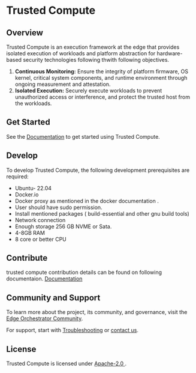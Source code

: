 # Trusted Compute 

## Overview
Trusted Compute is an execution framework at the edge that provides isolated execution of workloads and platform abstraction for hardware-based security technologies following thwith following objectives.
1) **Continuous Monitoring:** Ensure the integrity of platform firmware, OS kernel, critical system components, and runtime environment through ongoing measurement and attestation.
2) **Isolated Execution:** Securely execute workloads to prevent unauthorized access or interference, and protect the trusted host from the workloads.

## Get Started

See the [Documentation](https://docs.openedgeplatform.intel.com/edge-manage-docs/main/index.html) to get started
using Trusted Compute.

## Develop

To develop Trusted Compute, the following development prerequisites are required:

- Ubuntu- 22.04
- Docker.io
- Docker proxy as mentioned in the docker documentation .
- User should have sudo permission.
- Install mentioned packages ( build-essential and other gnu build tools)
- Network connection
- Enough storage 256 GB NVME or Sata.
- 4-8GB RAM
- 8 core or better CPU
  

## Contribute

trusted compute contribution details can be found on following documentaion.
[Documentation](https://docs.openedgeplatform.intel.com/edge-manage-docs/main/index.html)

## Community and Support

To learn more about the project, its community, and governance, visit
the [Edge Orchestrator Community](https://docs.openedgeplatform.intel.com/edge-manage-docs/main/index.html).

For support, start with [Troubleshooting](https://docs.openedgeplatform.intel.com/edge-manage-docs/main/index.html) or
[contact us](https://docs.openedgeplatform.intel.com/edge-manage-docs/main/index.html).

## License

Trusted Compute is licensed under [Apache-2.0
](https://www.apache.org/licenses/LICENSE-2.0).




  
